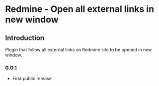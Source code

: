 # Redmine - Open all external links in new window

## Introduction

Plugin that follow all external links on Redmine site to be opened in new window.


### 0.0.1

- First public release

